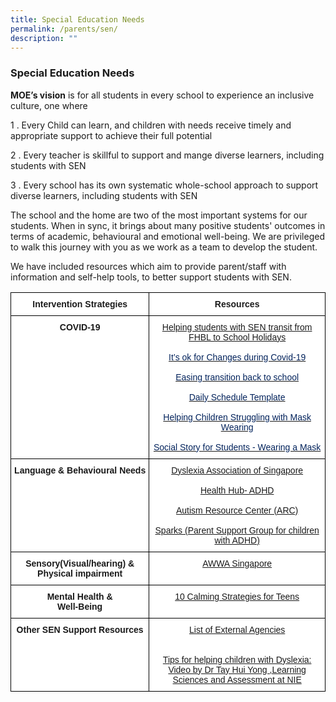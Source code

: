 ```yaml
---
title: Special Education Needs
permalink: /parents/sen/
description: ""
---
```

### Special Education Needs

**MOE’s vision** is for all students in every school to experience an inclusive culture, one where

1 . Every Child can learn, and children with needs receive timely and appropriate support to achieve their full potential

  

2 . Every teacher is skillful to support and mange diverse learners, including students with SEN

  

3 . Every school has its own systematic whole-school approach to support diverse learners, including students with SEN
  

The school and the home are two of the most important systems for our students. When in sync, it brings about many positive students' outcomes in terms of academic, behavioural and emotional well-being. We are privileged to walk this journey with you as we work as a team to develop the student.


We have included resources which aim to provide parent/staff with information and self-help tools, to better support students with SEN.

<style type="text/css">
.tg  {border-collapse:collapse;border-spacing:0;}
.tg td{border-color:black;border-style:solid;border-width:1px;font-family:Arial, sans-serif;font-size:14px;
  overflow:hidden;padding:10px 5px;word-break:normal;}
.tg th{border-color:black;border-style:solid;border-width:1px;font-family:Arial, sans-serif;font-size:14px;
  font-weight:normal;overflow:hidden;padding:10px 5px;word-break:normal;}
.tg .tg-9hzb{background-color:#FFF;font-weight:bold;text-align:center;vertical-align:top}
.tg .tg-7yig{background-color:#FFF;text-align:center;vertical-align:top}
</style>
<table class="tg">
<thead>
  <tr>
    <th class="tg-9hzb">Intervention Strategies</th>
    <th class="tg-9hzb">Resources</th>
  </tr>
</thead>
<tbody>
  <tr>
    <td class="tg-9hzb">COVID-19</td>
    <td class="tg-7yig"><a href="/files/Helping%20Students%20with%20SEN_transit_NV.pdf" target="_blank" rel="noopener noreferrer">Helping students with SEN transit from FHBL to School Holidays</a><br><br> <a href="/files/It%20is%20okay%20for%20Changes%20During%20Covid-19%20(.pdf" target="_blank" rel="noopener noreferrer"><span style="text-decoration:none;color:#02225B">It’s ok for Changes during Covid-19</span></a><br><br> <a href="/files/Easing%20transition%20back%20to%20school.pdf" target="_blank" rel="noopener noreferrer"><span style="color:#02225B">Easing transition back to school</span></a><br><br> <a href="/files/Daily%20Schedule%20Template.pdf" target="_blank" rel="noopener noreferrer"><span style="text-decoration:none;color:#02225B">Daily Schedule Template</span></a><br><br> <a href="/files/Guide%20for%20Parents_Helping%20Children%20struggling%20with%20Mask%20Wearing.pdf" target="_blank" rel="noopener noreferrer"><span style="color:#02225B">Helping Children Struggling with Mask Wearing</span></a><br><br> <a href="/files/Social%20Story%20for%20Students_wearing%20mask.pdf" target="_blank" rel="noopener noreferrer"><span style="text-decoration:none;color:#02225B">Social Story for Students - Wearing a Mask</span></a><br></td>
  </tr>
  <tr>
    <td class="tg-9hzb">Language &amp; Behavioural  Needs<br> </td>
    <td class="tg-7yig"><a href="https://www.das.org.sg/" target="_blank" rel="noopener noreferrer">Dyslexia Association of Singapore</a><br><br> <a href="https://www.healthhub.sg/a-z/diseases-and-conditions/552/attention-deficit-hyperactivity-disorder#5" target="_blank" rel="noopener noreferrer">Health Hub- ADHD</a><br><br> <a href="https://www.autism.org.sg/" target="_blank" rel="noopener noreferrer">Autism Resource Center (ARC)</a><br><br> <a href="http://www.spark.org.sg/" target="_blank" rel="noopener noreferrer">Sparks (Parent Support Group for children with ADHD)</a><br></td>
  </tr>
  <tr>
    <td class="tg-9hzb">Sensory(Visual/hearing) &amp; Physical impairment<span style="background-color:initial"> </span></td>
    <td class="tg-7yig"><a href="https://www.awwa.org.sg/our-services/school-going-7-to-18-years-old/community-integration-service/" target="_blank" rel="noopener noreferrer">AWWA Singapore</a><br></td>
  </tr>
  <tr>
    <td class="tg-9hzb">Mental Health &amp;<br>Well-Being</td>
    <td class="tg-7yig"> <a href="/files/10%20calm-down%20strategies%20for%20teens.pdf" target="_blank" rel="noopener noreferrer">10 Calming Strategies for Teens</a><br> </td>
  </tr>
  <tr>
    <td class="tg-9hzb">Other SEN Support Resources</td>
    <td class="tg-7yig"> <a href="/files/List%20of%20External%20Agencies_SEN.pdf" target="_blank" rel="noopener noreferrer">List of External Agencies</a><br><br> <br><a href="https://youtu.be/AMBeqIJZr7A" target="_blank" rel="noopener noreferrer">Tips for helping children with Dyslexia: Video by Dr Tay Hui Yong ,Learning Sciences and Assessment at NIE</a><br></td>
  </tr>
</tbody>
</table>


